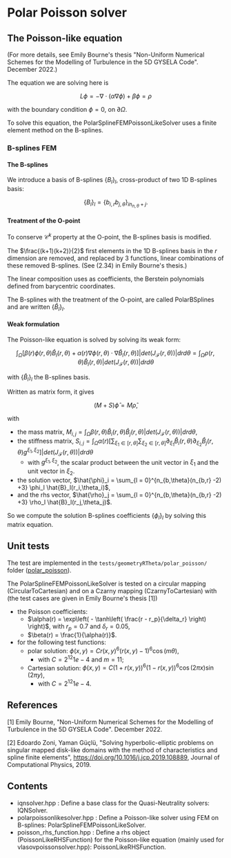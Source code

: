 # Polar Poisson solver

## The Poisson-like equation

(For more details, see Emily Bourne's thesis "Non-Uniform Numerical Schemes for the Modelling of Turbulence
in the 5D GYSELA Code". December 2022.)

The equation we are solving here is

```math
L\phi = - \nabla \cdot (\alpha \nabla \phi) + \beta \phi = \rho
```

with the boundary condition $\phi = 0$, on  $\partial \Omega$.

To solve this equation, the PolarSplineFEMPoissonLikeSolver uses a finite element method on the B-splines.

### B-splines FEM

#### The B-splines

We introduce a basis of B-splines $`\{B_l\}_l`$, cross-product of two 1D B-splines basis:

```math
\{B_l\}_l = \{b_{i,r} b_{j,\theta}\}_{i n_{n,\theta} +j}.
```

#### Treatment of the O-point

To conserve $\mathcal{C}^k$ property at the O-point, the B-splines basis is modified.

The $\frac{(k+1)(k+2)}{2}$ first elements in the 1D B-splines basis in the $r$ dimension are removed, and
replaced by 3 functions, linear combinations of these removed B-splines.
(See (2.34) in Emily Bourne's thesis.)

The linear composition uses as coefficients, the Berstein polynomials defined from barycentric coordinates.

The B-splines with the treatment of the O-point, are called PolarBSplines and are written $`\{\hat{B}_l\}_l`$.

#### Weak formulation

The Poisson-like equation is solved by solving its weak form:

```math
\int_{\Omega} \lbrack \beta(r) \phi(r,\theta) \hat{B}_l(r,\theta) + \alpha(r) \nabla \phi(r,\theta) \cdot  \nabla \hat{B}_l(r,\theta) \rbrack |det(J_{\mathcal{F}}(r,\theta))| dr d\theta =  \int_{\Omega} \rho(r,\theta) \hat{B}_l(r,\theta) |det(J_{\mathcal{F}}(r,\theta))| dr d\theta
```

with $`\{\hat{B}_l\}_l`$ the B-splines basis.

Written as matrix form, it gives

```math
(M + S) \hat{\phi} = M \hat{\rho},
```

with

- the mass matrix, $`M_{i,j} =  \int_{\Omega} \beta(r,\theta) \hat{B}_i(r,\theta)\hat{B}_j(r,\theta) |det(J_{\mathcal{F}}(r,\theta))| dr d\theta`$,
- the stiffness matrix, $`S_{i,j} =  \int_{\Omega} \alpha(r) \left[\sum_{\xi_1\in[r,\theta]} \sum_{\xi_2\in[r,\theta]} \partial_{\xi_1}\hat{B}_i(r,\theta) \partial_{\xi_2}\hat{B}_j(r,\theta) g^{\xi_1, \xi_2}\right] |det(J_{\mathcal{F}}(r,\theta))| dr d\theta`$
  - with $`g^{\xi_1, \xi_2}`$, the scalar product between the unit vector in $`\xi_1`$ and the unit vector in $`\xi_2`$.
- the solution vector, $`\hat{\phi}_i = \sum_{l = 0}^{n_{b,\theta}(n_{b,r} -2) +3} \phi_l \hat{B}_l(r_i,\theta_i)`$,
- and the rhs vector,  $`\hat{\rho}_j = \sum_{l = 0}^{n_{b,\theta}(n_{b,r} -2) +3} \rho_l \hat{B}_l(r_j,\theta_j)`$.

So we compute the solution B-splines coefficients $`\{\phi_l\}_l`$ by solving this matrix equation.  

## Unit tests

The test are implemented in the `tests/geometryRTheta/polar_poisson/` folder
([polar\_poisson](./../../../tests/geometryRTheta/polar_poisson/README.md)).

The PolarSplineFEMPoissonLikeSolver is tested on a circular mapping (CircularToCartesian) and on a Czarny mapping (CzarnyToCartesian) with
(the test cases are given in Emily Bourne's thesis [1])

- the Poisson coefficients:
  - $`\alpha(r) = \exp\left( - \tanh\left( \frac{r - r_p}{\delta_r} \right) \right)`$, with $`r_p = 0.7`$ and $`\delta_r = 0.05`$,
  - $\beta(r) = \frac{1}{\alpha(r)}$.
- for the following test functions:
  - polar solution: $\phi(x, y) = C r(x,y)^6 (r(x,y) -1)^6 \cos(m\theta)$,
    - with $C = 2^{12}1e-4$ and $m = 11$;
  - Cartesian solution: $\phi(x,y) = C (1+r(x,y))^6  (1 - r(x,y))^6 \cos(2\pi x) \sin(2\pi y)$,
    - with  $C = 2^{12}1e-4$.
   
## References

[1] Emily Bourne, "Non-Uniform Numerical Schemes for the Modelling of Turbulence in the 5D GYSELA Code". December 2022.

[2] Edoardo Zoni, Yaman Güçlü, "Solving hyperbolic-elliptic problems on singular mapped disk-like domains with the
method of characteristics and spline finite elements", <https://doi.org/10.1016/j.jcp.2019.108889>, Journal of Computational Physics, 2019.

## Contents

- iqnsolver.hpp : Define a base class for the Quasi-Neutrality solvers: IQNSolver.
- polarpoissonlikesolver.hpp : Define a Poisson-like solver using FEM on B-splines: PolarSplineFEMPoissonLikeSolver.
- poisson\_rhs\_function.hpp : Define a rhs object (PoissonLikeRHSFunction) for the Poisson-like equation (mainly used for vlasovpoissonsolver.hpp): PoissonLikeRHSFunction.
